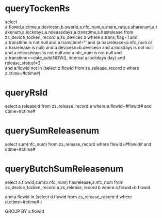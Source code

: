 queryTockenRs
===
select a.flowid,a.ctime,a.devicesn,b.owerid,a.nfc_num,a.share_rate,a.sharenum,a.takenum,a.lockdays,a.releasedays,a.transtime,a.hasrelease 
from zs_device_tocken_record a,zs_devices b
where a.trans_flag=1 and a.transtime is not null and a.transtime!='' and (a.hasrelease<a.nfc_num or a.hasrelease is null) and a.devicesn=b.devicesn
and a.lockdays is not null and a.releasedays is not null and a.nfc_num is not null
and  a.transtime<=date_sub(NOW(), interval a.lockdays day) and release_status!=2  
and  a.flowid not in (select z.flowid  from zs_release_record  z  where z.ctime=#ctime#)

queryRsId
===
select a.releaseid from zs_release_record a
where a.flowid=#flowid# and ctime=#ctime#

querySumReleasenum
===
select sum(nfc_num) from zs_release_record where flowid=#flowid# and ctime<#ctime#

queryButchSumReleasenum
===
select a.flowid,sum(b.nfc_num) hasrelease,a.nfc_num from   zs_device_tocken_record  a,zs_release_record  b where  a.flowid=b.flowid

and  a.flowid in (select d.flowid from zs_release_record  d where  d.ctime=#ctime# )

GROUP BY  a.flowid